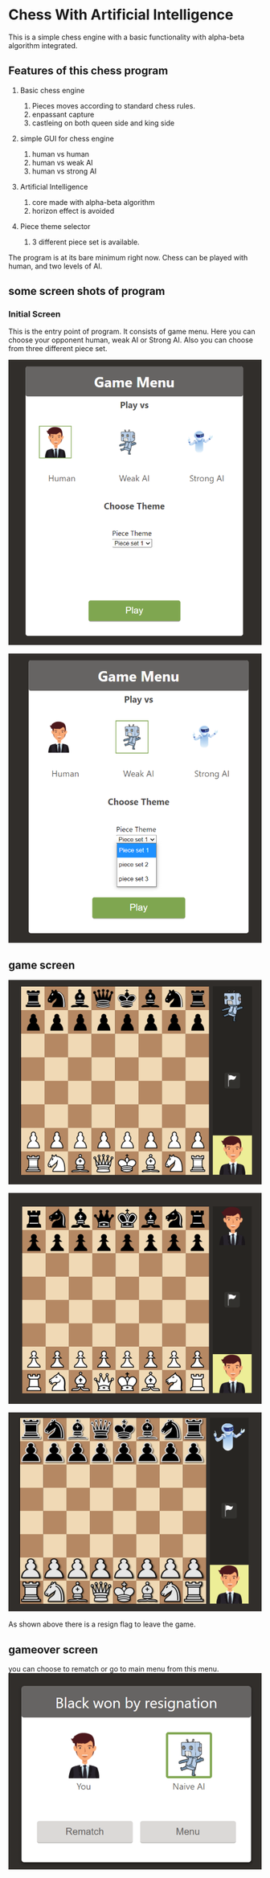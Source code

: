 
# Chess With Artificial Intelligence

This is a simple chess engine with a basic functionality with alpha-beta algorithm integrated.

## Features of this chess program

1. Basic chess engine
    1. Pieces moves according to standard chess rules.
    2. enpassant capture
    3. castleing on both queen side and king side

2. simple GUI for chess engine
    1. human vs human
    2. human vs weak AI
    3. human vs strong AI

3. Artificial Intelligence
    1. core made with alpha-beta algorithm
    2. horizon effect is avoided

4. Piece theme selector
    1. 3 different piece set is available.

The program is at its bare minimum right now. Chess can be played with human, and two levels of AI.

## some screen shots of program

### Initial Screen

This is the entry point of program. It consists of game menu. Here you can choose your opponent human, weak AI or Strong AI.
Also you can choose from three different piece set.

![alt text](https://github.com/prashant1gh/Chess/blob/gh-pages/images/screenshots/menu.png?raw=true)

![alt text](https://github.com/prashant1gh/Chess/blob/gh-pages/images/screenshots/menu2.png?raw=true)

## game screen

![alt text](https://github.com/prashant1gh/Chess/blob/gh-pages/images/screenshots/piece-set1.png?raw=true)

![alt text](https://github.com/prashant1gh/Chess/blob/gh-pages/images/screenshots/piece-set2.png?raw=true)

![alt text](https://github.com/prashant1gh/Chess/blob/gh-pages/images/screenshots/piece-set3.png?raw=true)

As shown above there is a resign flag to leave the game.

## gameover screen

you can choose to rematch or go to main menu from this menu.
![alt text](https://github.com/prashant1gh/Chess/blob/gh-pages/images/screenshots/gameover1.png?raw=true)